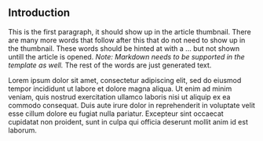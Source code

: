 Introduction
------------

This is the first paragraph, it should show up in the article thumbnail. There are many more words that follow after this that do not need to show up in the thumbnail. These words should be hinted at with a ... but not shown untill the article is opened. *Note: _Markdown_ needs to be supported in the template as well.* The rest of the words are just generated text.

Lorem ipsum dolor sit amet, consectetur adipiscing elit, sed do eiusmod tempor incididunt ut labore et dolore magna aliqua. Ut enim ad minim veniam, quis nostrud exercitation ullamco laboris nisi ut aliquip ex ea commodo consequat. Duis aute irure dolor in reprehenderit in voluptate velit esse cillum dolore eu fugiat nulla pariatur. Excepteur sint occaecat cupidatat non proident, sunt in culpa qui officia deserunt mollit anim id est laborum.